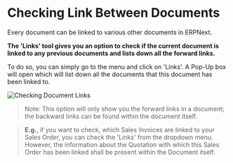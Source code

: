 <!-- add-breadcrumbs -->
# Checking Link Between Documents

Every document can be linked to various other documents in ERPNext.

**The 'Links' tool gives you an option to check if the current document is linked to any previous documents and lists down all the forward links.**

To do so, you can simply go to the menu and click on 'Links'. A Pop-Up box will open which will list down all the documents that this document has been linked to.

![Checking Document Links](/docs/v12/assets/img/using-erpnext/using-document-links-1.gif)

> Note: This option will only show you the forward links in a document; the backward links can be found within the document itself.

> **E.g.**, if you want to check, which Sales Invoices are linked to your Sales Order, you can check the 'Links' from the dropdown menu. However, the information about the Quotation with which this Sales Order has been linked shall be present within the Document itself.


<!-- markdown -->
